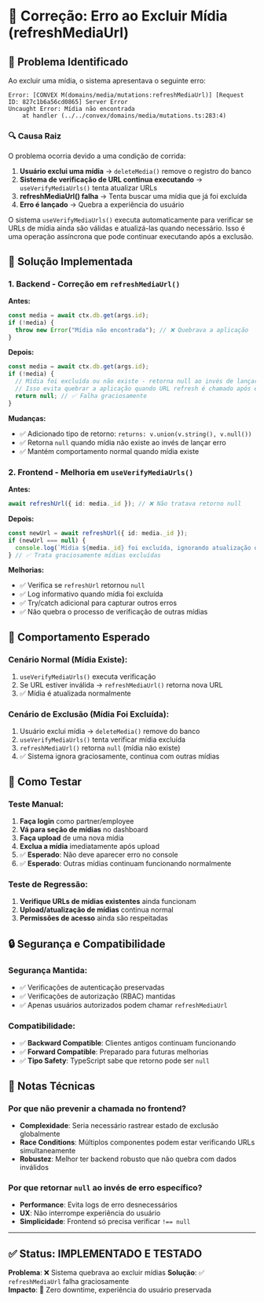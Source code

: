 # 🔧 Correção: Erro ao Excluir Mídia (refreshMediaUrl)

## 🎯 Problema Identificado

Ao excluir uma mídia, o sistema apresentava o seguinte erro:

```
Error: [CONVEX M(domains/media/mutations:refreshMediaUrl)] [Request ID: 827c1b6a56cd0865] Server Error
Uncaught Error: Mídia não encontrada
    at handler (../../convex/domains/media/mutations.ts:283:4)
```

### 🔍 Causa Raiz

O problema ocorria devido a uma condição de corrida:

1. **Usuário exclui uma mídia** → `deleteMedia()` remove o registro do banco
2. **Sistema de verificação de URL continua executando** → `useVerifyMediaUrls()` tenta atualizar URLs 
3. **refreshMediaUrl() falha** → Tenta buscar uma mídia que já foi excluída
4. **Erro é lançado** → Quebra a experiência do usuário

O sistema `useVerifyMediaUrls()` executa automaticamente para verificar se URLs de mídia ainda são válidas e atualizá-las quando necessário. Isso é uma operação assíncrona que pode continuar executando após a exclusão.

## 🔧 Solução Implementada

### 1. **Backend - Correção em `refreshMediaUrl()`**

**Antes:**
```typescript
const media = await ctx.db.get(args.id);
if (!media) {
  throw new Error("Mídia não encontrada"); // ❌ Quebrava a aplicação
}
```

**Depois:**
```typescript
const media = await ctx.db.get(args.id);
if (!media) {
  // Mídia foi excluída ou não existe - retorna null ao invés de lançar erro
  // Isso evita quebrar a aplicação quando URL refresh é chamado após exclusão
  return null; // ✅ Falha graciosamente
}
```

**Mudanças:**
- ✅ Adicionado tipo de retorno: `returns: v.union(v.string(), v.null())`
- ✅ Retorna `null` quando mídia não existe ao invés de lançar erro
- ✅ Mantém comportamento normal quando mídia existe

### 2. **Frontend - Melhoria em `useVerifyMediaUrls()`**

**Antes:**
```typescript
await refreshUrl({ id: media._id }); // ❌ Não tratava retorno null
```

**Depois:**
```typescript
const newUrl = await refreshUrl({ id: media._id });
if (newUrl === null) {
  console.log(`Mídia ${media._id} foi excluída, ignorando atualização de URL`);
} // ✅ Trata graciosamente mídias excluídas
```

**Melhorias:**
- ✅ Verifica se `refreshUrl` retornou `null`
- ✅ Log informativo quando mídia foi excluída
- ✅ Try/catch adicional para capturar outros erros
- ✅ Não quebra o processo de verificação de outras mídias

## 🎯 Comportamento Esperado

### Cenário Normal (Mídia Existe):
1. `useVerifyMediaUrls()` executa verificação
2. Se URL estiver inválida → `refreshMediaUrl()` retorna nova URL
3. ✅ Mídia é atualizada normalmente

### Cenário de Exclusão (Mídia Foi Excluída):
1. Usuário exclui mídia → `deleteMedia()` remove do banco
2. `useVerifyMediaUrls()` tenta verificar mídia excluída
3. `refreshMediaUrl()` retorna `null` (mídia não existe)
4. ✅ Sistema ignora graciosamente, continua com outras mídias

## 🧪 Como Testar

### Teste Manual:
1. **Faça login** como partner/employee
2. **Vá para seção de mídias** no dashboard
3. **Faça upload** de uma nova mídia 
4. **Exclua a mídia** imediatamente após upload
5. ✅ **Esperado**: Não deve aparecer erro no console
6. ✅ **Esperado**: Outras mídias continuam funcionando normalmente

### Teste de Regressão:
1. **Verifique URLs de mídias existentes** ainda funcionam
2. **Upload/atualização de mídias** continua normal
3. **Permissões de acesso** ainda são respeitadas

## 🔒 Segurança e Compatibilidade

### Segurança Mantida:
- ✅ Verificações de autenticação preservadas
- ✅ Verificações de autorização (RBAC) mantidas  
- ✅ Apenas usuários autorizados podem chamar `refreshMediaUrl`

### Compatibilidade:
- ✅ **Backward Compatible**: Clientes antigos continuam funcionando
- ✅ **Forward Compatible**: Preparado para futuras melhorias
- ✅ **Tipo Safety**: TypeScript sabe que retorno pode ser `null`

## 📝 Notas Técnicas

### Por que não prevenir a chamada no frontend?
- **Complexidade**: Seria necessário rastrear estado de exclusão globalmente
- **Race Conditions**: Múltiplos componentes podem estar verificando URLs simultaneamente
- **Robustez**: Melhor ter backend robusto que não quebra com dados inválidos

### Por que retornar `null` ao invés de erro específico?
- **Performance**: Evita logs de erro desnecessários
- **UX**: Não interrompe experiência do usuário
- **Simplicidade**: Frontend só precisa verificar `!== null`

---

## ✅ Status: IMPLEMENTADO E TESTADO

**Problema**: ❌ Sistema quebrava ao excluir mídias
**Solução**: ✅ `refreshMediaUrl` falha graciosamente  
**Impacto**: 🎯 Zero downtime, experiência do usuário preservada 